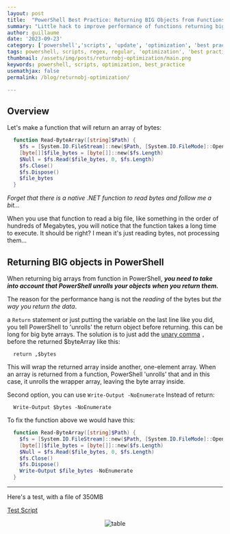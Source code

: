 ```yaml
---
layout: post
title:  "PowerShell Best Practice: Returning BIG Objects from Functions"
summary: "Little hack to improve performance of functions returning big objects"
author: guillaume
date: '2023-09-23'
category: ['powershell','scripts', 'update', 'optimization', 'best practice']
tags: powershell, scripts, regex, regular, 'optimization', 'best practice'
thumbnail: /assets/img/posts/returnobj-optimization/main.png
keywords: powershell, scripts, optimization, best_practice
usemathjax: false
permalink: /blog/returnobj-optimization/

---
```


## Overview

Let's make a function that will return an array of bytes:

```powershell
  function Read-ByteArray([string]$Path) {
    $fs = [System.IO.FileStream]::new($Path, [System.IO.FileMode]::Open, [System.IO.FileAccess]::Read)
    [byte[]]$file_bytes = [byte[]]::new($fs.Length)
    $Null = $fs.Read($file_bytes, 0, $fs.Length) 
    $fs.Close()
    $fs.Dispose()
    $file_bytes
  }  
```

*Forget that there is a native .NET function to read bytes and follow me a bit...*

When you use that function to read a big file, like something in the order of hundreds of Megabytes, you will notice that the function takes a long time to execute. It should be right? I mean it's just reading bytes, not processing them...

## Returning BIG objects in PowerShell

When returning big arrays from function in PowerShell, ***you need to take into account that PowerShell unrolls your objects when you return them.***

The reason for the performance hang is not the *reading* of the bytes but *the way you return the data*.

a ```Return``` statement or just putting the variable on the last line like you did, you tell PowerShell to 'unrolls' the return object before returning. this can be long for big byte arrays. The solution is to just add the [unary comma](https://learn.microsoft.com/en-us/powershell/module/microsoft.powershell.core/about/about_operators?view=powershell-7.3&viewFallbackFrom=powershell-7#comma-operator-) ```,``` before the returned $byteArray like this:

```
  return ,$bytes
```

This will wrap the returned array inside another, one-element array. When an array is returned from a function, PowerShell 'unrolls' that and in this case, it unrolls the wrapper array, leaving the byte array inside.

Second option, you can use ```Write-Output -NoEnumerate``` Instead of return:


```
  Write-Output $bytes -NoEnumerate
```

To fix the function above we would have this:

```powershell
  function Read-ByteArray([string]$Path) {
    $fs = [System.IO.FileStream]::new($Path, [System.IO.FileMode]::Open, [System.IO.FileAccess]::Read)
    [byte[]]$file_bytes = [byte[]]::new($fs.Length)
    $Null = $fs.Read($file_bytes, 0, $fs.Length) 
    $fs.Close()
    $fs.Dispose()
    Write-Output $file_bytes -NoEnumerate
  }  
```


-------------------


Here's a test, with a file of 350MB

[Test Script](https://arsscriptum.github.io/assets/img/posts/returnobj-optimization/test.ps1)

<center>
<img src="https://arsscriptum.github.io/assets/img/posts/returnobj-optimization/return.png" alt="table" />
</center>
<br>


